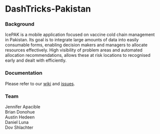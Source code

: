 DashTricks-Pakistan
===================
### Background
IcePAK is a mobile application focused on vaccine cold chain management in Pakistan. Its goal is to integrate large amounts of data into easily consumable forms, enabling decision makers and managers to allocate resources effectively. High visibility of problem areas and automated allocation recommendations, allows these at risk locations to recognised early and dealt with efficiently.  

### Documentation
Please refer to our [wiki](https://github.com/japacible/DashTricks-Pakistan/wiki) and [issues](https://github.com/japacible/DashTricks-Pakistan/issues).  

### Team
Jennifer Apacible  
Brian Donohue  
Austin Hedeen  
Daniel Luna  
Dov Shlachter  
